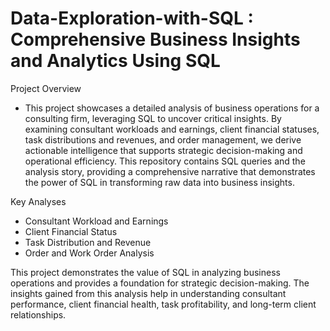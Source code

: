 # Data-Exploration-with-SQL : Comprehensive Business Insights and Analytics Using SQL

Project Overview
  
  - This project showcases a detailed analysis of business operations for a consulting firm, leveraging SQL to uncover critical insights. By examining consultant workloads and earnings, client financial statuses, task distributions and revenues, and order management, we derive actionable intelligence that supports strategic decision-making and operational efficiency. This repository contains SQL queries and the analysis story, providing a comprehensive narrative that demonstrates the power of SQL in transforming raw data into business insights.

Key Analyses
-  Consultant Workload and Earnings
-  Client Financial Status
-  Task Distribution and Revenue
-  Order and Work Order Analysis

This project demonstrates the value of SQL in analyzing business operations and provides a foundation for strategic decision-making. The insights gained from this analysis help in understanding consultant performance, client financial health, task profitability, and long-term client relationships. 
